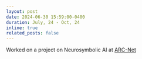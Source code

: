 ```yaml
---
layout: post
date: 2024-06-30 15:59:00-0400
duration: July, 24 - Oct, 24
inline: true
related_posts: false
---
```


Worked on a project on Neurosymbolic AI at <a href = "https://www.linkedin.com/company/arc-net-at-iisc/">ARC-Net</a> 